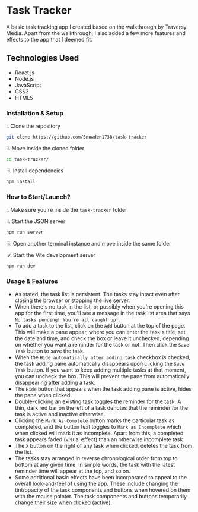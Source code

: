 # Task Tracker
A basic task tracking app I created based on the walkthrough by Traversy Media. Apart from the walkthrough, I also added a few more features and effects to the app that I deemed fit.

## Technologies Used
- React.js
- Node.js
- JavaScript
- CSS3
- HTML5

### Installation & Setup
i. Clone the repository
```bash
git clone https://github.com/Snowden1738/task-tracker
```

ii. Move inside the cloned folder
```bash
cd task-tracker/
```

iii. Install dependencies
```bash
npm install
```

### How to Start/Launch?
i. Make sure you're inside the `task-tracker` folder

ii. Start the JSON server
```bash
npm run server
```

iii. Open another terminal instance and move inside the same folder

iv. Start the Vite development server
```bash
npm run dev
```

### Usage & Features
- As stated, the task list is persistent. The tasks stay intact even after closing the browser or stopping the live server.
- When there's no task in the list, or possibly when you're opening this app for the first time, you'll see a message in the task list area that says `No tasks pending! You're all caught up!`.
- To add a task to the list, click on the `Add` button at the top of the page. This will make a pane appear, where you can enter the task's title, set the date and time, and check the box or leave it unchecked, depending on whether you want a reminder for the task or not. Then click the `Save Task` button to save the task.
- When the `Hide automatically after adding task` checkbox is checked, the task adding pane automatically disappears upon clicking the `Save Task` button. If you want to keep adding multiple tasks at that moment, you can uncheck the box. This will prevent the pane from automatically disappearing after adding a task.
- The `Hide` button that appears when the task adding pane is active, hides the pane when clicked.
- Double-clicking an existing task toggles the reminder for the task. A thin, dark red bar on the left of a task denotes that the reminder for the task is active and inactive otherwise.
- Clicking the `Mark As Complete` button marks the particular task as completed, and the button text toggles to `Mark as Incomplete` which when clicked will mark it as incomplete. Apart from this, a completed task appears faded (visual effect) than an otherwise incomplete task.
- The `X` button on the right of any task when clicked, deletes the task from the list.
- The tasks stay arranged in reverse chronological order from top to bottom at any given time. In simple words, the task with the latest reminder time will appear at the top, and so on.
- Some additional basic effects have been incorporated to appeal to the overall look-and-feel of using the app. These include changing the tint/opacity of the task components and buttons when hovered on them with the mouse pointer. The task components and buttons temporarily change their size when clicked (active).
